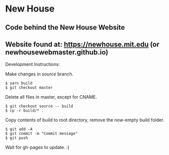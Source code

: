 # New House

## Code behind the New House Website

## Website found at: https://newhouse.mit.edu (or newhousewebmaster.github.io)

Development Instructions:


Make changes in *source* branch.


    $ yarn build
    $ git checkout master
	
	
Delete all files in master, except for CNAME.


    $ git checkout source -- build
    $ cp -r build/* .
		
		
Copy contents of build to root directory, remove the now-empty build folder.


    $ git add -A
    $ git commit -m "Commit message"
    $ git push
		
		
Wait for gh-pages to update. :)
